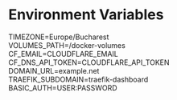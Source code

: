 # Environment Variables

TIMEZONE=Europe/Bucharest </br>
VOLUMES_PATH=/docker-volumes</br>
CF_EMAIL=CLOUDFLARE_EMAIL</br>
CF_DNS_API_TOKEN=CLOUDFLARE_API_TOKEN</br>
DOMAIN_URL=example.net</br>
TRAEFIK_SUBDOMAIN=traefik-dashboard</br>
BASIC_AUTH=USER:PASSWORD</br>
